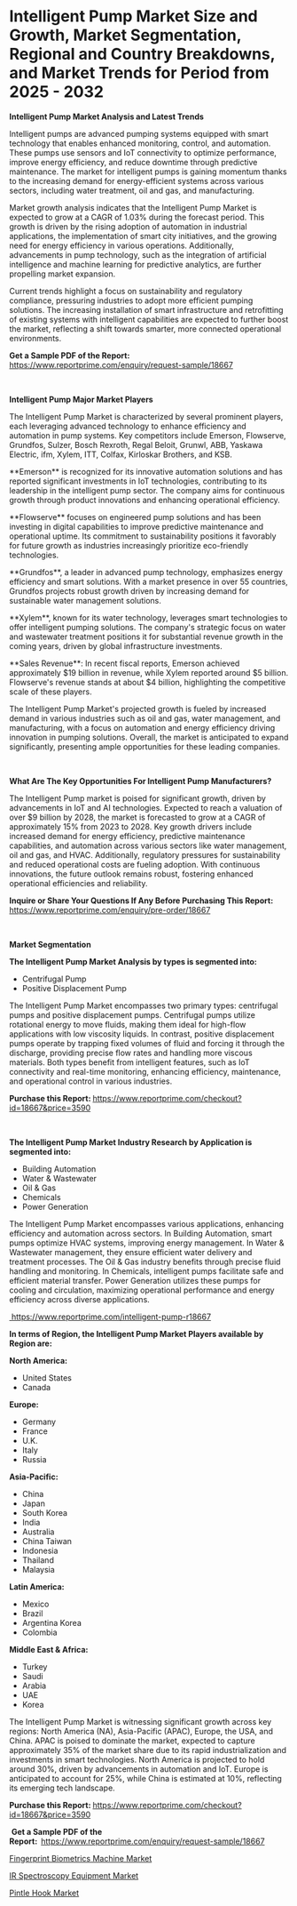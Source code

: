 <p><h1>Intelligent Pump Market Size and Growth, Market Segmentation, Regional and Country Breakdowns, and Market Trends for Period from 2025 -  2032</h1></p><p><strong>Intelligent Pump Market Analysis and Latest Trends</strong></p>
<p><p>Intelligent pumps are advanced pumping systems equipped with smart technology that enables enhanced monitoring, control, and automation. These pumps use sensors and IoT connectivity to optimize performance, improve energy efficiency, and reduce downtime through predictive maintenance. The market for intelligent pumps is gaining momentum thanks to the increasing demand for energy-efficient systems across various sectors, including water treatment, oil and gas, and manufacturing.</p><p>Market growth analysis indicates that the Intelligent Pump Market is expected to grow at a CAGR of 1.03% during the forecast period. This growth is driven by the rising adoption of automation in industrial applications, the implementation of smart city initiatives, and the growing need for energy efficiency in various operations. Additionally, advancements in pump technology, such as the integration of artificial intelligence and machine learning for predictive analytics, are further propelling market expansion.</p><p>Current trends highlight a focus on sustainability and regulatory compliance, pressuring industries to adopt more efficient pumping solutions. The increasing installation of smart infrastructure and retrofitting of existing systems with intelligent capabilities are expected to further boost the market, reflecting a shift towards smarter, more connected operational environments.</p></p>
<p><strong>Get a Sample PDF of the Report:&nbsp;</strong> <a href="https://www.reportprime.com/enquiry/request-sample/18667?utm_campaign=2176&utm_medium=2&utm_source=Github&utm_content=ia&utm_term=19032025&utm_id=intelligent-pump">https://www.reportprime.com/enquiry/request-sample/18667</a></p>
<p>&nbsp;</p>
<p><strong>Intelligent Pump Major Market Players</strong></p>
<p><p>The Intelligent Pump Market is characterized by several prominent players, each leveraging advanced technology to enhance efficiency and automation in pump systems. Key competitors include Emerson, Flowserve, Grundfos, Sulzer, Bosch Rexroth, Regal Beloit, Grunwl, ABB, Yaskawa Electric, ifm, Xylem, ITT, Colfax, Kirloskar Brothers, and KSB.</p><p>**Emerson** is recognized for its innovative automation solutions and has reported significant investments in IoT technologies, contributing to its leadership in the intelligent pump sector. The company aims for continuous growth through product innovations and enhancing operational efficiency.</p><p>**Flowserve** focuses on engineered pump solutions and has been investing in digital capabilities to improve predictive maintenance and operational uptime. Its commitment to sustainability positions it favorably for future growth as industries increasingly prioritize eco-friendly technologies.</p><p>**Grundfos**, a leader in advanced pump technology, emphasizes energy efficiency and smart solutions. With a market presence in over 55 countries, Grundfos projects robust growth driven by increasing demand for sustainable water management solutions.</p><p>**Xylem**, known for its water technology, leverages smart technologies to offer intelligent pumping solutions. The company's strategic focus on water and wastewater treatment positions it for substantial revenue growth in the coming years, driven by global infrastructure investments.</p><p>**Sales Revenue**: In recent fiscal reports, Emerson achieved approximately $19 billion in revenue, while Xylem reported around $5 billion. Flowserve's revenue stands at about $4 billion, highlighting the competitive scale of these players.</p><p>The Intelligent Pump Market's projected growth is fueled by increased demand in various industries such as oil and gas, water management, and manufacturing, with a focus on automation and energy efficiency driving innovation in pumping solutions. Overall, the market is anticipated to expand significantly, presenting ample opportunities for these leading companies.</p></p>
<p>&nbsp;</p>
<p><strong>What Are The Key Opportunities For Intelligent Pump Manufacturers?</strong></p>
<p><p>The Intelligent Pump market is poised for significant growth, driven by advancements in IoT and AI technologies. Expected to reach a valuation of over $9 billion by 2028, the market is forecasted to grow at a CAGR of approximately 15% from 2023 to 2028. Key growth drivers include increased demand for energy efficiency, predictive maintenance capabilities, and automation across various sectors like water management, oil and gas, and HVAC. Additionally, regulatory pressures for sustainability and reduced operational costs are fueling adoption. With continuous innovations, the future outlook remains robust, fostering enhanced operational efficiencies and reliability.</p></p>
<p><strong>Inquire or Share Your Questions If Any Before Purchasing This Report:</strong> <a href="https://www.reportprime.com/enquiry/pre-order/18667?utm_campaign=2176&utm_medium=2&utm_source=Github&utm_content=ia&utm_term=19032025&utm_id=intelligent-pump">https://www.reportprime.com/enquiry/pre-order/18667</a></p>
<p>&nbsp;</p>
<p><strong>Market Segmentation</strong></p>
<p><strong>The Intelligent Pump Market Analysis by types is segmented into:</strong></p>
<p><ul><li>Centrifugal Pump</li><li>Positive Displacement Pump</li></ul></p>
<p><p>The Intelligent Pump Market encompasses two primary types: centrifugal pumps and positive displacement pumps. Centrifugal pumps utilize rotational energy to move fluids, making them ideal for high-flow applications with low viscosity liquids. In contrast, positive displacement pumps operate by trapping fixed volumes of fluid and forcing it through the discharge, providing precise flow rates and handling more viscous materials. Both types benefit from intelligent features, such as IoT connectivity and real-time monitoring, enhancing efficiency, maintenance, and operational control in various industries.</p></p>
<p><strong>Purchase this Report:&nbsp;</strong><a href="https://www.reportprime.com/checkout?id=18667&price=3590&utm_campaign=2176&utm_medium=2&utm_source=Github&utm_content=ia&utm_term=19032025&utm_id=intelligent-pump">https://www.reportprime.com/checkout?id=18667&price=3590</a></p>
<p>&nbsp;</p>
<p><strong>The Intelligent Pump Market Industry Research by Application is segmented into:</strong></p>
<p><ul><li>Building Automation</li><li>Water & Wastewater</li><li>Oil & Gas</li><li>Chemicals</li><li>Power Generation</li></ul></p>
<p><p>The Intelligent Pump Market encompasses various applications, enhancing efficiency and automation across sectors. In Building Automation, smart pumps optimize HVAC systems, improving energy management. In Water & Wastewater management, they ensure efficient water delivery and treatment processes. The Oil & Gas industry benefits through precise fluid handling and monitoring. In Chemicals, intelligent pumps facilitate safe and efficient material transfer. Power Generation utilizes these pumps for cooling and circulation, maximizing operational performance and energy efficiency across diverse applications.</p></p>
<p><a href="https://www.reportprime.com/intelligent-pump-r18667?utm_campaign=2176&utm_medium=2&utm_source=Github&utm_content=ia&utm_term=19032025&utm_id=intelligent-pump">&nbsp;https://www.reportprime.com/intelligent-pump-r18667</a></p>
<p><strong>In terms of Region, the Intelligent Pump Market Players available by Region are:</strong></p>
<p>
    <p> <strong> North America: </strong>
        <ul>
            <li>United States</li>
            <li>Canada</li>
        </ul>
        </p> 
    <p> <strong> Europe: </strong>
        <ul>
            <li>Germany</li>
            <li>France</li>
            <li>U.K.</li>
            <li>Italy</li>
            <li>Russia</li>
        </ul>
        </p> 
    <p> <strong> Asia-Pacific: </strong>
        <ul>
            <li>China</li>
            <li>Japan</li>
            <li>South Korea</li>
            <li>India</li>
            <li>Australia</li>
            <li>China Taiwan</li>
            <li>Indonesia</li>
            <li>Thailand</li>
            <li>Malaysia</li>
        </ul>
        </p> 
    <p> <strong> Latin America: </strong>
        <ul>
            <li>Mexico</li>
            <li>Brazil</li>
            <li>Argentina Korea</li>
            <li>Colombia</li>
        </ul>
        </p> 
    <p> <strong> Middle East & Africa: </strong>
        <ul>
            <li>Turkey</li>
            <li>Saudi</li>
            <li>Arabia</li>
            <li>UAE</li>
            <li>Korea</li>
        </ul>
    </p>
    </p>
<p><p>The Intelligent Pump Market is witnessing significant growth across key regions: North America (NA), Asia-Pacific (APAC), Europe, the USA, and China. APAC is poised to dominate the market, expected to capture approximately 35% of the market share due to its rapid industrialization and investments in smart technologies. North America is projected to hold around 30%, driven by advancements in automation and IoT. Europe is anticipated to account for 25%, while China is estimated at 10%, reflecting its emerging tech landscape.</p></p>
<p><strong>Purchase this Report: </strong><a href="https://www.reportprime.com/checkout?id=18667&price=3590&utm_campaign=2176&utm_medium=2&utm_source=Github&utm_content=ia&utm_term=19032025&utm_id=intelligent-pump">https://www.reportprime.com/checkout?id=18667&price=3590</a></p>
<p>&nbsp;<strong>Get a Sample PDF of the Report:&nbsp;&nbsp;</strong><a href="https://www.reportprime.com/enquiry/request-sample/18667?utm_campaign=2176&utm_medium=2&utm_source=Github&utm_content=ia&utm_term=19032025&utm_id=intelligent-pump">https://www.reportprime.com/enquiry/request-sample/18667</a></p>
<p><strong></strong></p>
<p><p><a href="https://github.com/cezilfinerv9/Market-Research-Report-List-1/blob/main/fingerprint-biometrics-machine-market.md?utm_campaign=2176&utm_medium=2&utm_source=Github&utm_content=ia&utm_term=19032025&utm_id=intelligent-pump">Fingerprint Biometrics Machine Market</a></p><p><a href="https://github.com/thanenegenqa/Market-Research-Report-List-1/blob/main/ir-spectroscopy-equipment-market.md?utm_campaign=2176&utm_medium=2&utm_source=Github&utm_content=ia&utm_term=19032025&utm_id=intelligent-pump">IR Spectroscopy Equipment Market</a></p><p><a href="https://github.com/lelkohydesyj/Market-Research-Report-List-1/blob/main/pintle-hook-market.md?utm_campaign=2176&utm_medium=2&utm_source=Github&utm_content=ia&utm_term=19032025&utm_id=intelligent-pump">Pintle Hook Market</a></p></p>